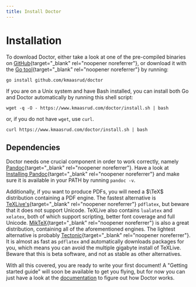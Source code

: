```yaml
---
title: Install Doctor
---
```


# Installation

To download Doctor, either take a look at one of the pre-compiled binaries on [GitHub](https://github.com/kmaasrud/doctor/releases){target="_blank" rel="noopener noreferrer"}, or download it with the [Go tool](https://golang.org/doc/install){target="_blank" rel="noopener noreferrer"} by running:

	go install github.com/kmaasrud/doctor

If you are on a Unix system and have Bash installed, you can install both Go and Doctor automatically by running this shell script:

	wget -q -O - https://www.kmaasrud.com/doctor/install.sh | bash

or, if you do not have `wget`, use `curl`.

	curl https://www.kmaasrud.com/doctor/install.sh | bash

## Dependencies

Doctor needs one crucial component in order to work correctly, namely [Pandoc](https://pandoc.org/){target="_blank" rel="noopener noreferrer"}. Have a look at [Installing Pandoc](https://pandoc.org/installing.html){target="_blank" rel="noopener noreferrer"} and make sure it is available in your PATH by running `pandoc -v`.

Additionally, if you want to produce PDFs, you will need a $\TeX$ distribution containing a PDF engine. The fastest alternative is [TeXLive's](https://tug.org/texlive/){target="_blank" rel="noopener noreferrer"} `pdflatex`, but beware that it does not support Unicode. TeXLive also contains `lualatex` and `xelatex`, both of which support scripting, better font coverage and full Unicode. [MikTeX](https://miktex.org/){target="_blank" rel="noopener noreferrer"} is also a great distribution, containing all of the aforementioned engines. The lightest alternative is probably [Tectonic](https://tectonic-typesetting.github.io/){target="_blank" rel="noopener noreferrer"}. It is almost as fast as `pdflatex` and automatically downloads packages for you, which means you can avoid the multiple gigabyte install of TeXLive. Beware that this is beta software, and not as stable as other alternatives. 

With all this covered, you are ready to write your first document! A "Getting started guide" will soon be available to get you flying, but for now you can just have a look at the [documentation](docs) to figure out how Doctor works.
